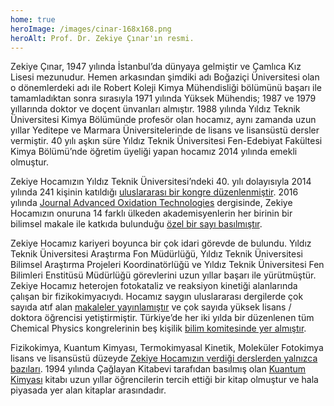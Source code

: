 ```yaml
---
home: true
heroImage: /images/cinar-168x168.png
heroAlt: Prof. Dr. Zekiye Çınar'ın resmi.
---
```


Zekiye Çınar, 1947 yılında İstanbul’da dünyaya gelmiştir ve Çamlıca Kız Lisesi mezunudur. Hemen arkasından şimdiki adı Boğaziçi Üniversitesi olan o dönemlerdeki adı ile Robert Koleji Kimya Mühendisliği bölümünü başarı ile tamamladıktan sonra sırasıyla 1971 yılında Yüksek Mühendis; 1987 ve 1979 yıllarında doktor ve doçent ünvanları almıştır. 1988 yılında Yıldız Teknik Üniversitesi Kimya Bölümünde profesör olan hocamız, aynı zamanda uzun yıllar Yeditepe ve Marmara Üniversitelerinde de lisans ve lisansüstü dersler vermiştir. 40 yılı aşkın süre Yıldız Teknik Üniversitesi Fen-Edebiyat Fakültesi Kimya Bölümü’nde öğretim üyeliği yapan hocamız 2014 yılında emekli olmuştur.

Zekiye Hocamızın Yıldız Teknik Üniversitesi’ndeki 40. yılı dolayısıyla 2014 yılında 241 kişinin katıldığı [uluslararası bir kongre düzenlenmiştir](http://www.molchem2014.chemicalphysics.org.tr/). 2016 yılında [Journal Advanced Oxidation Technologies](http://www.jaots.chemicalphysics.org.tr/) dergisinde, Zekiye Hocamızın onuruna 14 farklı ülkeden akademisyenlerin her birinin bir bilimsel makale ile katkıda bulunduğu [özel bir sayı basılmıştır](https://www.degruyter.com/document/doi/10.1515/jaots-2016-0201/html).

Zekiye Hocamız kariyeri boyunca bir çok idari görevde de bulundu. Yıldız Teknik Üniversitesi Araştırma Fon Müdürlüğü, Yıldız Teknik Üniversitesi Bilimsel Araştırma Projeleri Koordinatörlüğü ve Yıldız Teknik Üniversitesi Fen Bilimleri Enstitüsü Müdürlüğü görevlerini uzun yıllar başarı ile yürütmüştür. Zekiye Hocamız heterojen fotokataliz ve reaksiyon kinetiği alanlarında çalışan bir fizikokimyacıydı. Hocamız saygın uluslararası dergilerde çok sayıda atıf alan [makaleler yayınlamıştır](yayinlar/) ve çok sayıda yüksek lisans / doktora öğrencisi yetiştirmiştir. Türkiye’de her iki yılda bir düzenlenen tüm Chemical Physics kongrelerinin beş kişilik [bilim komitesinde yer almıştır](http://cpc13.chemicalphysics.org.tr/committee.html).

Fizikokimya, Kuantum Kimyası, Termokimyasal Kinetik, Moleküler Fotokimya lisans ve lisansüstü düzeyde [Zekiye Hocamızın verdiği derslerden yalnızca bazıları](dersler/). 1994 yılında Çağlayan Kitabevi tarafıdan basılmış olan [Kuantum Kimyası](kuantum-kimyasi/) kitabı uzun yıllar öğrencilerin tercih ettiği bir kitap olmuştur ve hala piyasada yer alan kitaplar arasındadır.

